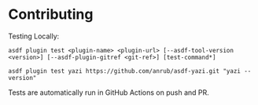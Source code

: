 # Contributing

Testing Locally:

```shell
asdf plugin test <plugin-name> <plugin-url> [--asdf-tool-version <version>] [--asdf-plugin-gitref <git-ref>] [test-command*]

asdf plugin test yazi https://github.com/anrub/asdf-yazi.git "yazi --version"
```

Tests are automatically run in GitHub Actions on push and PR.

